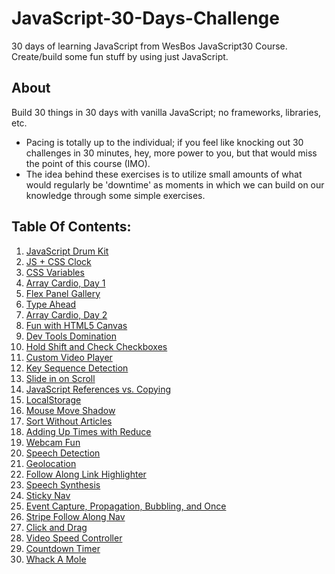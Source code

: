 # JavaScript-30-Days-Challenge
30 days of learning JavaScript from WesBos JavaScript30 Course. Create/build some fun stuff by using just JavaScript.

## About

Build 30 things in 30 days with vanilla JavaScript; no frameworks, libraries, etc.
- Pacing is totally up to the individual; if you feel like knocking out 30 challenges in 30 minutes, hey, more power to you, but that would miss the point of this course (IMO).
- The idea behind these exercises is to utilize small amounts of what would regularly be 'downtime' as moments in which we can build on our knowledge through some simple exercises.

## Table Of Contents:

1.  [JavaScript Drum Kit]()
2.  [JS + CSS Clock]()
3.  [CSS Variables]()
4.  [Array Cardio, Day 1]()
5.  [Flex Panel Gallery]()
6.  [Type Ahead]()
7.  [Array Cardio, Day 2]()
8.  [Fun with HTML5 Canvas]()
9.  [Dev Tools Domination]()
10. [Hold Shift and Check Checkboxes]()
11. [Custom Video Player]()
12. [Key Sequence Detection]()
13. [Slide in on Scroll]()
14. [JavaScript References vs. Copying]()
15. [LocalStorage]()
16. [Mouse Move Shadow]()
17. [Sort Without Articles]()
18. [Adding Up Times with Reduce]()
19. [Webcam Fun]()
20. [Speech Detection]()
21. [Geolocation]()
22. [Follow Along Link Highlighter]()
23. [Speech Synthesis]()
24. [Sticky Nav]()
25. [Event Capture, Propagation, Bubbling, and Once]()
26. [Stripe Follow Along Nav]()
27. [Click and Drag]()
28. [Video Speed Controller]()
29. [Countdown Timer]()
30. [Whack A Mole]()
